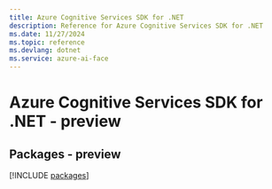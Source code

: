 ```yaml
---
title: Azure Cognitive Services SDK for .NET
description: Reference for Azure Cognitive Services SDK for .NET
ms.date: 11/27/2024
ms.topic: reference
ms.devlang: dotnet
ms.service: azure-ai-face
---
```

# Azure Cognitive Services SDK for .NET - preview
## Packages - preview
[!INCLUDE [packages](cognitive-services-index.md)]